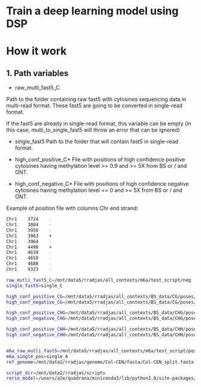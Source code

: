 # Train a deep learning model using DSP



# How it work

## 1. Path variables
* raw_mutli_fast5_C

Path to the folder containing raw fast5 with cytosines sequencing data in multi-read format. These fast5 are going to be converted in single-read format.

If the fast5 are already in single-read format, this variable can be empty (in this case, multi_to_single_fast5 will throw an error that can be ignored)

* single_fast5
Path to the folder that will contain fast5 in single-read format.

* high_conf_positive_C*
File with positions of high confidence positive cytosines having methylation level >= 0.9 and >= 5X from BS or / and ONT.

* high_conf_negative_C*
File with positions of high confidence negative cytosines having methylation level == 0 and >= 5X from BS or / and ONT.

Example of position file with columns Chr end strand: 

```bash
Chr1    3724    -
Chr1    3804    -
Chr1    3958    -
Chr1    3963    +
Chr1    3964    -
Chr1    4490    +
Chr1    4639    -
Chr1    4658    -
Chr1    4688    -
Chr1    9323    -
```


```bash
raw_mutli_fast5_C=/mnt/data5/rradjas/all_contexts/m6a/test_script/neg
single_fast5=single_C

high_conf_positive_CG=/mnt/data5/rradjas/all_contexts/BS_data/CG/poses/methylated_09_5_biseq_CG.bed
high_conf_negative_CG=/mnt/data5/rradjas/all_contexts/BS_data/CG/poses/unmethylated_0_5_biseq_CG.bed

high_conf_positive_CHG=/mnt/data5/rradjas/all_contexts/BS_data/CHG/poses/methylated_09_5_biseq_CHG.bed
high_conf_negative_CHG=/mnt/data5/rradjas/all_contexts/BS_data/CHG/poses/unmethylated_0_5_biseq_CHG.bed

high_conf_positive_CHH=/mnt/data5/rradjas/all_contexts/BS_data/CHH/poses/methylated_09_5_biseq_CHH.bed
high_conf_negative_CHH=/mnt/data5/rradjas/all_contexts/BS_data/CHH/poses/unmethylated_0_5_biseq_CHH.bed


m6a_raw_mutli_fast5=/mnt/data5/rradjas/all_contexts/m6a/test_script/pos
m6a_single_pos=single_A
ref_genome=/mnt/data2/rradjas/genome/Col-CEN/fasta/Col-CEN_split.fasta

script_dir=/mnt/data2/rradjas/scripts
rerio_model=/users/a2e/quadrana/miniconda3/lib/python3.8/site-packages/megalodon/rerio/basecall_models/
```

